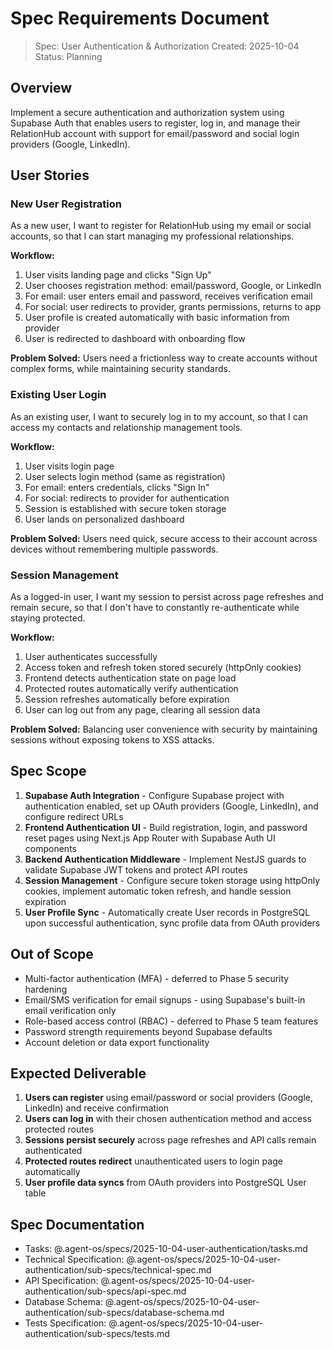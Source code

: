 # Spec Requirements Document

> Spec: User Authentication & Authorization
> Created: 2025-10-04
> Status: Planning

## Overview

Implement a secure authentication and authorization system using Supabase Auth that enables users to register, log in, and manage their RelationHub account with support for email/password and social login providers (Google, LinkedIn).

## User Stories

### New User Registration

As a new user, I want to register for RelationHub using my email or social accounts, so that I can start managing my professional relationships.

**Workflow:**
1. User visits landing page and clicks "Sign Up"
2. User chooses registration method: email/password, Google, or LinkedIn
3. For email: user enters email and password, receives verification email
4. For social: user redirects to provider, grants permissions, returns to app
5. User profile is created automatically with basic information from provider
6. User is redirected to dashboard with onboarding flow

**Problem Solved:** Users need a frictionless way to create accounts without complex forms, while maintaining security standards.

### Existing User Login

As an existing user, I want to securely log in to my account, so that I can access my contacts and relationship management tools.

**Workflow:**
1. User visits login page
2. User selects login method (same as registration)
3. For email: enters credentials, clicks "Sign In"
4. For social: redirects to provider for authentication
5. Session is established with secure token storage
6. User lands on personalized dashboard

**Problem Solved:** Users need quick, secure access to their account across devices without remembering multiple passwords.

### Session Management

As a logged-in user, I want my session to persist across page refreshes and remain secure, so that I don't have to constantly re-authenticate while staying protected.

**Workflow:**
1. User authenticates successfully
2. Access token and refresh token stored securely (httpOnly cookies)
3. Frontend detects authentication state on page load
4. Protected routes automatically verify authentication
5. Session refreshes automatically before expiration
6. User can log out from any page, clearing all session data

**Problem Solved:** Balancing user convenience with security by maintaining sessions without exposing tokens to XSS attacks.

## Spec Scope

1. **Supabase Auth Integration** - Configure Supabase project with authentication enabled, set up OAuth providers (Google, LinkedIn), and configure redirect URLs
2. **Frontend Authentication UI** - Build registration, login, and password reset pages using Next.js App Router with Supabase Auth UI components
3. **Backend Authentication Middleware** - Implement NestJS guards to validate Supabase JWT tokens and protect API routes
4. **Session Management** - Configure secure token storage using httpOnly cookies, implement automatic token refresh, and handle session expiration
5. **User Profile Sync** - Automatically create User records in PostgreSQL upon successful authentication, sync profile data from OAuth providers

## Out of Scope

- Multi-factor authentication (MFA) - deferred to Phase 5 security hardening
- Email/SMS verification for email signups - using Supabase's built-in email verification only
- Role-based access control (RBAC) - deferred to Phase 5 team features
- Password strength requirements beyond Supabase defaults
- Account deletion or data export functionality

## Expected Deliverable

1. **Users can register** using email/password or social providers (Google, LinkedIn) and receive confirmation
2. **Users can log in** with their chosen authentication method and access protected routes
3. **Sessions persist securely** across page refreshes and API calls remain authenticated
4. **Protected routes redirect** unauthenticated users to login page automatically
5. **User profile data syncs** from OAuth providers into PostgreSQL User table

## Spec Documentation

- Tasks: @.agent-os/specs/2025-10-04-user-authentication/tasks.md
- Technical Specification: @.agent-os/specs/2025-10-04-user-authentication/sub-specs/technical-spec.md
- API Specification: @.agent-os/specs/2025-10-04-user-authentication/sub-specs/api-spec.md
- Database Schema: @.agent-os/specs/2025-10-04-user-authentication/sub-specs/database-schema.md
- Tests Specification: @.agent-os/specs/2025-10-04-user-authentication/sub-specs/tests.md
